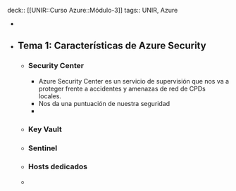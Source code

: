 deck:: [[UNIR::Curso Azure::Módulo-3]]
tags:: UNIR, Azure

-
- ## Tema 1: Características de Azure Security
	- ### Security Center
		- Azure Security Center es un servicio de supervisión que nos va a proteger frente a accidentes y amenazas de red de CPDs locales.
		- Nos da una puntuación de nuestra seguridad
		-
	- ### Key Vault
	- ### Sentinel
	- ### Hosts dedicados
	-